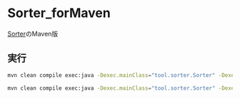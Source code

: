 # Sorter_forMaven
[Sorter](https://github.com/SampleUser0001/Sorter)のMaven版

## 実行

``` sh
mvn clean compile exec:java -Dexec.mainClass="tool.sorter.Sorter" -Dexec.args="'${ソートキーファイル}' '${入力ファイルパス}' '${出力ファイルパス}'"
```

``` sh
mvn clean compile exec:java -Dexec.mainClass="tool.sorter.Sorter" -Dexec.args="'`pwd`/files/sort.txt' '`pwd`/files/input.tsv' '`pwd`/files/output.tsv'"
```
